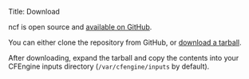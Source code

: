 Title: Download

ncf is open source and [available on GitHub](http://github.com/Normation/ncf).

You can either clone the repository from GitHub, or [download a tarball](https://github.com/Normation/ncf/archive/master.tar.gz).

After downloading, expand the tarball and copy the contents into your CFEngine inputs directory (`/var/cfengine/inputs` by default).
